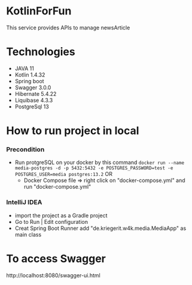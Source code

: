 # KotlinForFun
This service provides APIs to manage newsArticle

# Technologies
* JAVA 11
* Kotlin 1.4.32
* Spring boot 
* Swagger 3.0.0
* Hibernate 5.4.22
* Liquibase  4.3.3
* PostgreSql 13

# How to run project in local
### Precondition
* Run protgreSQL on your docker by this command
  `docker run --name media-postgres -d -p 5432:5432 -e POSTGRES_PASSWORD=test -e POSTGRES_USER=media postgres:13.2`
  OR
  * Docker Compose file => right click on "docker-compose.yml" and run "docker-compose.yml"
### IntelliJ IDEA
* import the project as a Gradle project
* Go to Run | Edit configuration
* Creat Spring Boot Runner add "de.kriegerit.w4k.media.MediaApp" as main class

# To access Swagger
http://localhost:8080/swagger-ui.html
